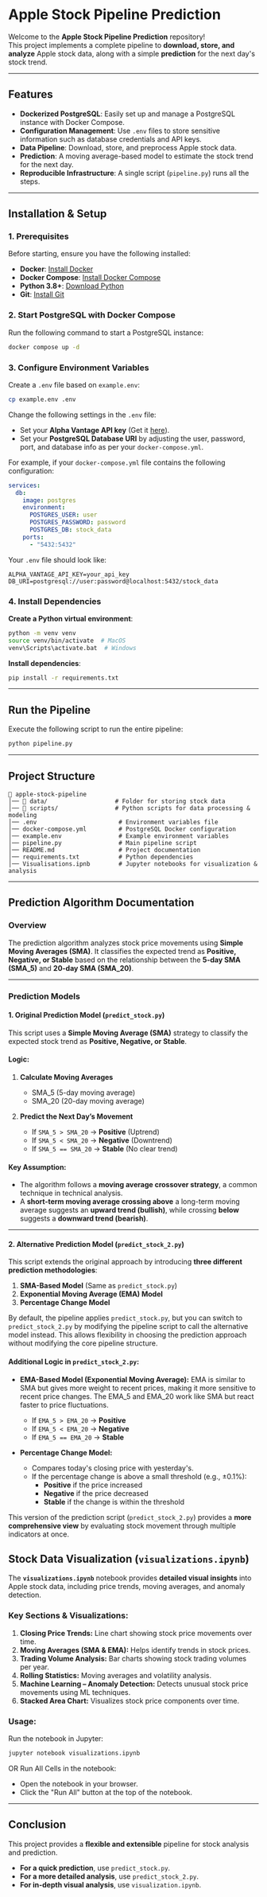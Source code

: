# Apple Stock Pipeline Prediction

Welcome to the **Apple Stock Pipeline Prediction** repository!  
This project implements a complete pipeline to **download, store, and analyze** Apple stock data, along with a simple **prediction** for the next day's stock trend.

---

## Features

- **Dockerized PostgreSQL**: Easily set up and manage a PostgreSQL instance with Docker Compose.  
- **Configuration Management**: Use `.env` files to store sensitive information such as database credentials and API keys.  
- **Data Pipeline**: Download, store, and preprocess Apple stock data.  
- **Prediction**: A moving average-based model to estimate the stock trend for the next day.  
- **Reproducible Infrastructure**: A single script (`pipeline.py`) runs all the steps.

---

## Installation & Setup

### 1. Prerequisites

Before starting, ensure you have the following installed:

- **Docker**: [Install Docker](https://docs.docker.com/get-docker/)  
- **Docker Compose**: [Install Docker Compose](https://docs.docker.com/compose/install/)  
- **Python 3.8+**: [Download Python](https://www.python.org/downloads/)  
- **Git**: [Install Git](https://git-scm.com/downloads/)  

### 2. Start PostgreSQL with Docker Compose

Run the following command to start a PostgreSQL instance:  
```bash
docker compose up -d
```

### 3. Configure Environment Variables

Create a `.env` file based on `example.env`:
```bash
cp example.env .env
```
Change the following settings in the `.env` file:

- Set your **Alpha Vantage API key** (Get it [here](https://www.alphavantage.co/support/#api-key)).
- Set your **PostgreSQL Database URI** by adjusting the user, password, port, and database info as per your `docker-compose.yml`.

For example, if your `docker-compose.yml` file contains the following configuration:

```yaml
services:
  db:
    image: postgres
    environment:
      POSTGRES_USER: user
      POSTGRES_PASSWORD: password
      POSTGRES_DB: stock_data
    ports:
      - "5432:5432"
```

Your `.env` file should look like:

```env
ALPHA_VANTAGE_API_KEY=your_api_key
DB_URI=postgresql://user:password@localhost:5432/stock_data
```

### 4. Install Dependencies

**Create a Python virtual environment**:  
```bash
python -m venv venv
source venv/bin/activate  # MacOS
venv\Scripts\activate.bat  # Windows
```

**Install dependencies**:  
```bash
pip install -r requirements.txt
```

---

## Run the Pipeline

Execute the following script to run the entire pipeline:

```bash
python pipeline.py
```

---

## Project Structure

```plaintext
📂 apple-stock-pipeline
│── 📂 data/                   # Folder for storing stock data
│── 📂 scripts/                # Python scripts for data processing & modeling
│── .env                       # Environment variables file
│── docker-compose.yml         # PostgreSQL Docker configuration
│── example.env                # Example environment variables
│── pipeline.py                # Main pipeline script
│── README.md                  # Project documentation
│── requirements.txt           # Python dependencies
│── Visualisations.ipnb        # Jupyter notebooks for visualization & analysis
```
---

## Prediction Algorithm Documentation

### Overview

The prediction algorithm analyzes stock price movements using **Simple Moving Averages (SMA)**. It classifies the expected trend as **Positive, Negative, or Stable** based on the relationship between the **5-day SMA (SMA_5)** and **20-day SMA (SMA_20)**.

---

### **Prediction Models**  

#### **1. Original Prediction Model (`predict_stock.py`)**  

This script uses a **Simple Moving Average (SMA)** strategy to classify the expected stock trend as **Positive, Negative, or Stable**.  

#### **Logic:**  
1. **Calculate Moving Averages**  
   - SMA_5 (5-day moving average)  
   - SMA_20 (20-day moving average)  

2. **Predict the Next Day’s Movement**  
   - If `SMA_5 > SMA_20` → **Positive** (Uptrend)  
   - If `SMA_5 < SMA_20` → **Negative** (Downtrend)  
   - If `SMA_5 == SMA_20` → **Stable** (No clear trend)  

#### **Key Assumption:**   
- The algorithm follows a **moving average crossover strategy**, a common technique in technical analysis.  
- A **short-term moving average crossing above** a long-term moving average suggests an **upward trend (bullish)**, while crossing **below** suggests a **downward trend (bearish)**.


---  

#### **2. Alternative Prediction Model (`predict_stock_2.py`)**  

This script extends the original approach by introducing **three different prediction methodologies**:  

1. **SMA-Based Model** (Same as `predict_stock.py`)  
2. **Exponential Moving Average (EMA) Model**  
3. **Percentage Change Model**  

By default, the pipeline applies `predict_stock.py`, but you can switch to `predict_stock_2.py` by modifying the pipeline script to call the alternative model instead. This allows flexibility in choosing the prediction approach without modifying the core pipeline structure.  

#### **Additional Logic in `predict_stock_2.py`:**  

- **EMA-Based Model (Exponential Moving Average):** 
   EMA is similar to SMA but gives more weight to recent prices, making it more sensitive to recent price changes.
   The EMA_5 and EMA_20 work like SMA but react faster to price fluctuations.

  - If `EMA_5 > EMA_20` → **Positive**  
  - If `EMA_5 < EMA_20` → **Negative**  
  - If `EMA_5 == EMA_20` → **Stable**  

- **Percentage Change Model:**  
  - Compares today's closing price with yesterday's.  
  - If the percentage change is above a small threshold (e.g., ±0.1%):  
    - **Positive** if the price increased  
    - **Negative** if the price decreased  
    - **Stable** if the change is within the threshold  

This version of the prediction script (`predict_stock_2.py`) provides a **more comprehensive view** by evaluating stock movement through multiple indicators at once.

## **Stock Data Visualization (`visualizations.ipynb`)**  

The **`visualizations.ipynb`** notebook provides **detailed visual insights** into Apple stock data, including price trends, moving averages, and anomaly detection.

### **Key Sections & Visualizations:**  
1. **Closing Price Trends:** Line chart showing stock price movements over time.  
2. **Moving Averages (SMA & EMA):** Helps identify trends in stock prices.  
3. **Trading Volume Analysis:** Bar charts showing stock trading volumes per year.   
4. **Rolling Statistics:** Moving averages and volatility analysis.  
5. **Machine Learning – Anomaly Detection:** Detects unusual stock price movements using ML techniques.  
6. **Stacked Area Chart:** Visualizes stock price components over time.

### **Usage:**  
Run the notebook in Jupyter:  
```bash
jupyter notebook visualizations.ipynb
```
OR 
Run All Cells in the notebook:
- Open the notebook in your browser.
- Click the "Run All" button at the top of the notebook.

---

## Conclusion

This project provides a **flexible and extensible** pipeline for stock analysis and prediction.  
- **For a quick prediction**, use `predict_stock.py`.  
- **For a more detailed analysis**, use `predict_stock_2.py`.  
- **For in-depth visual analysis**, use `visualization.ipynb`. 
